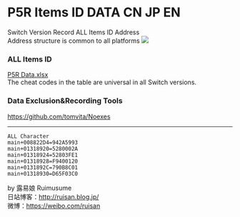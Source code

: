 # P5R Items ID DATA CN JP EN

Switch Version Record ALL Items ID Address<br>
Address structure is common to all platforms
<img src="https://store-jp.nintendo.com/dw/image/v2/BFGJ_PRD/on/demandware.static/-/Sites-all-master-catalog/ja_JP/dw8f15100d/products/D70010000042356/heroBanner/206a3b6840d9f5a709db879bdf003de07b184b8065473a0447eb2ed3b350fee7.jpg"/>

### ALL Items ID
[P5R Data.xlsx](https://github.com/Ruimusume/P5R/raw/main/P5R%20Data.xlsx)<br>
The cheat codes in the table are universal in all Switch versions.<br>

### Data Exclusion&Recording Tools
https://github.com/tomvita/Noexes

<hr>

```
ALL Character
main+008822D4=942A5993
main+01318920=5280002A
main+01318924=52803FE1
main+01318928=F9400120
main+0131892C=790B8C01
main+01318930=D65F03C0
```

by 露易娘 Ruimusume</br>
日站博客：http://ruisan.blog.jp/</br>
微博：https://weibo.com/ruisan</br>
